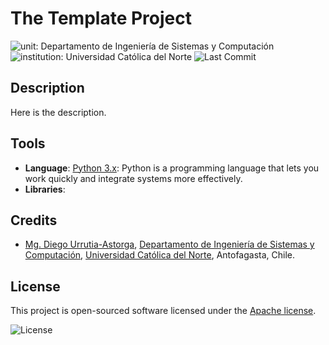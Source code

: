 # The Template Project

![unit: Departamento de Ingeniería de Sistemas y Computación](https://img.shields.io/badge/course-Departamento%20de%20Ingenier%C3%ADa%20de%20Sistemas%20y%20Computaci%C3%B3n-blue?logo=coursera)
![institution: Universidad Católica del Norte](https://img.shields.io/badge/institution-Universidad%20Cat%C3%B3lica%20del%20Norte-blue?logo=google-scholar)
![Last Commit](https://img.shields.io/github/last-commit/godiecl/tammy)

## Description

Here is the description.

## Tools

- **Language**: [Python 3.x](https://www.python.org/): Python is a programming language that lets you work quickly
  and integrate systems more effectively.
- **Libraries**:

## Credits

- [Mg. Diego Urrutia-Astorga](http://godie.cl), [Departamento de Ingeniería de Sistemas y Computación](http://www.disc.ucn.cl), [Universidad Católica del Norte](http://wwww.ucn.cl),
  Antofagasta, Chile.

## License

This project is open-sourced software licensed under the [Apache license](LICENSE.md).

![License](https://img.shields.io/github/license/godiecl/tammy)
